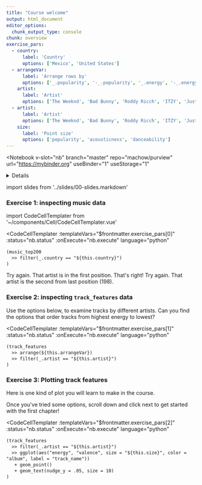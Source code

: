 ```yaml
---
title: "Course welcome"
output: html_document
editor_options: 
  chunk_output_type: console
chunk: overview
exercise_pars:
  - country: 
      label: 'Country'
      options: ['Mexico', 'United States']
  - arrangeVar:
      label: 'Arrange rows by'
      options: ['_.popularity', '-_.popularity', '_.energy', '-_.energy']
    artist:
      label: 'Artist'
      options: ['The Weeknd', 'Bad Bunny', 'Roddy Ricch', 'ITZY', 'Justin Bieber']
  - artist:
      label: 'Artist'
      options: ['The Weeknd', 'Bad Bunny', 'Roddy Ricch', 'ITZY', 'Justin Bieber']
    size:
      label: 'Point size'
      options: ['popularity', 'acousticness', 'danceability']
---
```


<Notebook
  v-slot="nb"
  branch="master"
  repo="machow/purview"
  url="https://mybinder.org"
  useBinder="1"
  useStorage="1"
  >


<details v-fix-codemirror v-show="nb.debut">
<code-cell  :status="nb.status" :onExecute="nb.execute" :onReady="nb.updateSetupCode"  language="python">


    # TODO: explain how to run this, and that they only need the gist (loads tools)
    
    # wranglign ---------
    import pandas as pd
    from siuba import *
    
    # plotting ----------
    from plotnine import *
    
    theme_set(theme_classic(base_family = "Noto Sans CJK JP"))
    
    # data --------------
    #fname = "/Users/machow/Dropbox/Repo/siublocks-org/intro-tidyverse/tutorial/data/music200.csv"
    fname = "https://siublocks.s3.us-east-2.amazonaws.com/course-data/music200.csv"
    music_top200 = pd.read_csv(fname)
    
    # tracks
    #fname = "/Users/machow/Dropbox/Repo/siublocks-org/intro-tidyverse/tutorial/data/track_features.csv"
    fname = "https://siublocks.s3.us-east-2.amazonaws.com/course-data/track_features.csv"
    track_features = pd.read_csv(fname)
    
    # student support ----------
    from siuba import pipe
    from IPython.display import HTML, display
    from siututor import Blank
    ___ = Blank()
    
    # DataFrame display --------
    pd.set_option("display.max_rows", 6)
    
    from IPython import get_ipython
    # special ipython function to get the html formatter
    html_formatter = get_ipython().display_formatter.formatters['text/html']
    
    # here, we avoid the default df._repr_html_ method, since it inlines css
    # (style tags make vue angry)
    html_formatter.for_type(
        pd.DataFrame,
        lambda df: df.to_html(max_rows = pd.get_option("display.max_rows"), show_dimensions = True)
    )
    
    




</code-cell>
</details>

import slides from '../slides/00-slides.markdown'

<RevealSlides :slides="slides" />


### Exercise 1: inspecting music data

import CodeCellTemplater from '~/components/Cell/CodeCellTemplater.vue'

<CodeCellTemplater
  :templateVars="$frontmatter.exercise_pars[0]"
  :status="nb.status" :onExecute="nb.execute" language="python"
  >

    (music_top200
      >> filter(_.country == "${this.country}")
    )


<template v-slot:output>
<table border="1" class="dataframe dataframe">
  <thead>
    <tr style="text-align: right;">
      <th></th>
      <th>country</th>
      <th>position</th>
      <th>track_name</th>
      <th>artist</th>
      <th>streams</th>
      <th>duration</th>
      <th>continent</th>
    </tr>
  </thead>
  <tbody>
    <tr>
      <th>7800</th>
      <td>United States</td>
      <td>1</td>
      <td>The Box</td>
      <td>Roddy Ricch</td>
      <td>12987027</td>
      <td>196.653</td>
      <td>Americas</td>
    </tr>
    <tr>
      <th>7801</th>
      <td>United States</td>
      <td>2</td>
      <td>Myron</td>
      <td>Lil Uzi Vert</td>
      <td>9163134</td>
      <td>224.955</td>
      <td>Americas</td>
    </tr>
    <tr>
      <th>7802</th>
      <td>United States</td>
      <td>3</td>
      <td>Blueberry Faygo</td>
      <td>Lil Mosey</td>
      <td>8043475</td>
      <td>162.547</td>
      <td>Americas</td>
    </tr>
    <tr>
      <th>...</th>
      <td>...</td>
      <td>...</td>
      <td>...</td>
      <td>...</td>
      <td>...</td>
      <td>...</td>
      <td>...</td>
    </tr>
    <tr>
      <th>7997</th>
      <td>United States</td>
      <td>198</td>
      <td>Lights Up</td>
      <td>Harry Styles</td>
      <td>1606234</td>
      <td>172.227</td>
      <td>Americas</td>
    </tr>
    <tr>
      <th>7998</th>
      <td>United States</td>
      <td>199</td>
      <td>Without Me</td>
      <td>Halsey</td>
      <td>1606153</td>
      <td>201.661</td>
      <td>Americas</td>
    </tr>
    <tr>
      <th>7999</th>
      <td>United States</td>
      <td>200</td>
      <td>Enemies (feat. DaBaby)</td>
      <td>Post Malone</td>
      <td>1597824</td>
      <td>196.760</td>
      <td>Americas</td>
    </tr>
  </tbody>
</table>
</template>

</CodeCellTemplater>

<prompt-expandable header="Which artist has a track in the second position on the United States charts?">

<q-multiple-choice>
  <q-opt text="Roddy Ricch"><span>Try again. That artist is in the first position.</span></q-opt>
  <q-opt text="Lil Uzi Vert"><span>That's right!</span></q-opt>
  <q-opt text="Halsey"><span>Try again. That artist is the second from last position (198).</span></q-opt>
</q-multiple-choice>

</prompt-expandable>



### Exercise 2: inspecting `track_features` data

Use the options below, to examine tracks by different artists. Can you find the options that order tracks from highest energy to lowest?

<CodeCellTemplater
  :templateVars="$frontmatter.exercise_pars[1]"
  :status="nb.status" :onExecute="nb.execute" language="python"
  >

    (track_features
      >> arrange(${this.arrangeVar})
      >> filter(_.artist == "${this.artist}")
    )
    
<template v-slot:output>


<table border="1" class="dataframe dataframe">
  <thead>
    <tr style="text-align: right;">
      <th></th>
      <th>artist</th>
      <th>album</th>
      <th>track_name</th>
      <th>energy</th>
      <th>valence</th>
      <th>danceability</th>
      <th>speechiness</th>
      <th>acousticness</th>
      <th>popularity</th>
      <th>duration</th>
    </tr>
  </thead>
  <tbody>
    <tr>
      <th>22431</th>
      <td>The Weeknd</td>
      <td>After Hours (Deluxe)</td>
      <td>Missed You - Bonus Track</td>
      <td>0.364</td>
      <td>0.4480</td>
      <td>0.716</td>
      <td>0.0866</td>
      <td>0.10700</td>
      <td>48</td>
      <td>144.540</td>
    </tr>
    <tr>
      <th>3889</th>
      <td>The Weeknd</td>
      <td>After Hours (Deluxe)</td>
      <td>Nothing Compares - Bonus Track</td>
      <td>0.577</td>
      <td>0.0398</td>
      <td>0.524</td>
      <td>0.0358</td>
      <td>0.00253</td>
      <td>49</td>
      <td>222.307</td>
    </tr>
    <tr>
      <th>17384</th>
      <td>The Weeknd</td>
      <td>Heartless</td>
      <td>Heartless</td>
      <td>0.750</td>
      <td>0.1980</td>
      <td>0.531</td>
      <td>0.1110</td>
      <td>0.00632</td>
      <td>60</td>
      <td>200.080</td>
    </tr>
    <tr>
      <th>...</th>
      <td>...</td>
      <td>...</td>
      <td>...</td>
      <td>...</td>
      <td>...</td>
      <td>...</td>
      <td>...</td>
      <td>...</td>
      <td>...</td>
      <td>...</td>
    </tr>
    <tr>
      <th>9284</th>
      <td>The Weeknd</td>
      <td>After Hours</td>
      <td>After Hours</td>
      <td>0.572</td>
      <td>0.1430</td>
      <td>0.664</td>
      <td>0.0305</td>
      <td>0.08110</td>
      <td>84</td>
      <td>361.027</td>
    </tr>
    <tr>
      <th>24689</th>
      <td>The Weeknd</td>
      <td>Starboy</td>
      <td>Starboy</td>
      <td>0.587</td>
      <td>0.4860</td>
      <td>0.679</td>
      <td>0.2760</td>
      <td>0.14100</td>
      <td>84</td>
      <td>230.453</td>
    </tr>
    <tr>
      <th>24983</th>
      <td>The Weeknd</td>
      <td>After Hours</td>
      <td>In Your Eyes</td>
      <td>0.719</td>
      <td>0.7170</td>
      <td>0.667</td>
      <td>0.0346</td>
      <td>0.00285</td>
      <td>91</td>
      <td>237.520</td>
    </tr>
  </tbody>
</table>


</template>    

</CodeCellTemplater>

### Exercise 3: Plotting track features

Here is one kind of plot you will learn to make in the course.


Once you've tried some options, scroll down and click next to get started with the first chapter!

<CodeCellTemplater
  :templateVars="$frontmatter.exercise_pars[2]"
  :status="nb.status" :onExecute="nb.execute" language="python"
  >

    (track_features
      >> filter(_.artist == "${this.artist}")
      >> ggplot(aes("energy", "valence", size = "${this.size}", color = "album", label = "track_name"))
       + geom_point()
       + geom_text(nudge_y = .05, size = 10)
    )

<template v-slot:output>

![png](../build/01-example3-output.png)

</template>

</CodeCellTemplater>






</Notebook>

